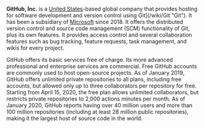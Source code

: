 **GitHub, Inc.** is a [United States](/wiki/United_States "United States")-based global company that provides hosting for software development and version control using Git](/wiki/Git "Git"). It has been a subsidiary of [Microsoft](/wiki/Microsoft "Microsoft") since 2018. It offers the distributed version control and source code management (SCM) functionality of Git, plus its own features. It provides access control and several collaboration features such as bug tracking, feature requests, task management, and wikis for every project.







GitHub offers its basic services free of charge. Its more advanced professional and enterprise services are commercial. Free GitHub accounts are commonly used to host open-source projects. As of January 2019, GitHub offers unlimited private repositories to all plans, including free accounts, but allowed only up to three collaborators per repository for free. Starting from April 15, 2020, the free plan allows unlimited collaborators, but restricts private repositories to 2,000 actions minutes per month. As of January 2020, GitHub reports having over 40 million users and more than 100 million repositories (including at least 28 million public repositories), making it the largest host of source code in the world.